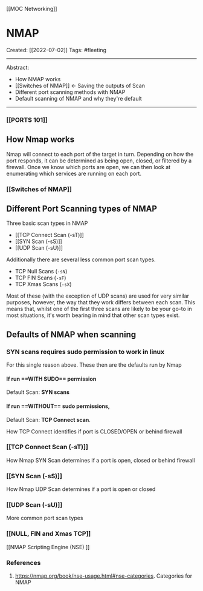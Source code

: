 [[MOC Networking]]

# NMAP
Created:  [[2022-07-02]]
Tags: #fleeting 

---
Abstract:
- How NMAP works
- [[Switches of NMAP]]  <- Saving the outputs of Scan
- Different port scanning methods with NMAP
- Default scanning of NMAP and why they're default

---
### [[PORTS 101]]

## How Nmap works
Nmap will connect to each port of the target in turn. Depending on how the port responds, it can be determined as being open, closed, or filtered by a firewall.
Once we know which ports are open, we can then look at enumerating which services are running on each port.


### [[Switches of NMAP]]




## Different Port Scanning types of NMAP
Three basic scan types in NMAP
-   [[TCP Connect Scan   (-sT)]] 
-   [[SYN Scan                  (-sS)]] 
-   [[UDP Scan                  (-sU)]]


Additionally there are several less common port scan types.
-   TCP Null Scans (`-sN`)
-   TCP FIN Scans (`-sF`)
-   TCP Xmas Scans (`-sX`)

Most of these (with the exception of UDP scans) are used for very similar purposes, however, the way that they work differs between each scan. 
This means that, whilst one of the first three scans are likely to be your go-to in most situations, it's worth bearing in mind that other scan types exist.


## Defaults of NMAP when scanning
### SYN scans requires sudo permission to work in linux
For this single reason above. 
These then are the defaults run by Nmap 

#### If run **==WITH SUDO==** permission
Default Scan: **SYN scans** 

#### If run **==WITHOUT== sudo** permissions, 
Default Scan: **TCP Connect scan**.




How TCP Connect identifies if port is CLOSED/OPEN or behind firewall
### [[TCP Connect Scan   (-sT)]]


How Nmap SYN Scan determines if a port is open, closed or behind firewall
### [[SYN Scan                  (-sS)]]


How Nmap UDP Scan determines if a port is open or closed
### [[UDP Scan                  (-sU)]]


More common port scan types 
### [[NULL, FIN and Xmas TCP]]


[[NMAP Scripting Engine (NSE) ]]




### References
1. https://nmap.org/book/nse-usage.html#nse-categories. Categories for NMAP